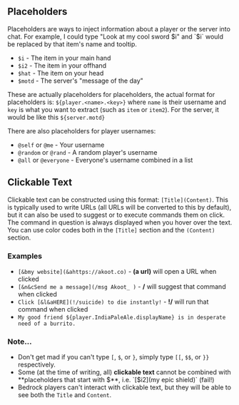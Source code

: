 ## Placeholders
Placeholders are ways to inject information about a player or the server into chat.
For example, I could type "Look at my cool sword $i" and `$i` would be replaced by that item's name and tooltip.
- `$i` - The item in your main hand
- `$i2` - The item in your offhand
- `$hat` - The item on your head
- `$motd` - The server's "message of the day"

These are actually placeholders for placeholders, the actual format for placeholders is:
`${player.<name>.<key>}` where `name` is their username and `key` is what you want to extract
(such as `item` or `item2`). For the server, it would be like this `${server.motd}`

There are also placeholders for player usernames:
- `@self` or `@me` - Your username
- `@random` or `@rand` - A random player's username
- `@all` or `@everyone` - Everyone's username combined in a list

## Clickable Text
Clickable text can be constructed using this format: `[Title](Content)`.
This is typically used to write URLs (all URLs will be converted to this by default),
but it can also be used to suggest or to execute commands them on click.
The command in question is always displayed when you hover over the text.
You can use color codes both in the `[Title]` section and the `(Content)` section.

### Examples
- `[&bmy website](&ahttps://akoot.co)` - **(a url)** will open a URL when clicked
- `[&n&cSend me a message](/msg Akoot_ )` - **/** will suggest that command when clicked
- `Click [&l&aHERE](!/suicide) to die instantly!` - **!/** will run that command when clicked
- `My good friend ${player.IndiaPaleAle.displayName} is in desperate need of a burrito.`

### Note...
- Don't get mad if you can't type `[`, `$`, or `}`, simply type `[[`, `$$`, or `}}` respectively.
- Some (at the time of writing, all) **clickable text** cannot be combined with **placeholders that start with $**,
i.e. `[$i2](my epic shield)` (fail!)
- Bedrock players can't interact with clickable text, 
but they will be able to see both the `Title` and `Content`.
